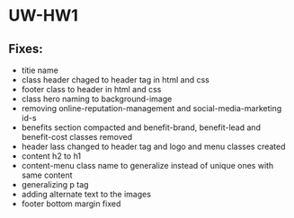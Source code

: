 # UW-HW1

## Fixes:
* titie name
* class header chaged to header tag in html and css
* footer class to header in html and css
* class hero naming to background-image
* removing online-reputation-management and social-media-marketing id-s
* benefits section compacted and benefit-brand, benefit-lead and benefit-cost classes removed
* header lass changed to header tag and logo and menu classes created
* content h2 to h1
* content-menu class name to generalize instead of unique ones with same content
* generalizing p tag
* adding alternate text to the images
* footer bottom margin fixed

